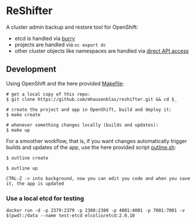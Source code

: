 # ReShifter

A cluster admin backup and restore tool for OpenShift:

- etcd is handled via [burry](http://burry.sh)
- projects are handled via `oc export dc`
- other cluster objects like namespaces are handled via [direct API access](https://github.com/kubernetes/client-go)

## Development

Using OpenShift and the here provided [Makefile](Makefile):

```
# get a local copy of this repo:
$ git clone https://github.com/mhausenblas/reshifter.git && cd $_

# create the project and app in OpenShift, build and deploy it:
$ make create

# whenever something changes locally (builds and updates):
$ make up
```

For a smoother workflow, that is, if you want changes automatically trigger builds and updates of the app, use the here provided script [outline.sh](outline.sh):

```
$ outline create

$ outline up

CTRL-Z -> into background, now you can edit you code and when you save it, the app is updated
```

### Use a local etcd for testing

```
docker run -d -p 2379:2379 -p 2380:2380 -p 4001:4001 -p 7001:7001 -v $(pwd):/data --name test-etcd elcolio/etcd:2.0.10
```

